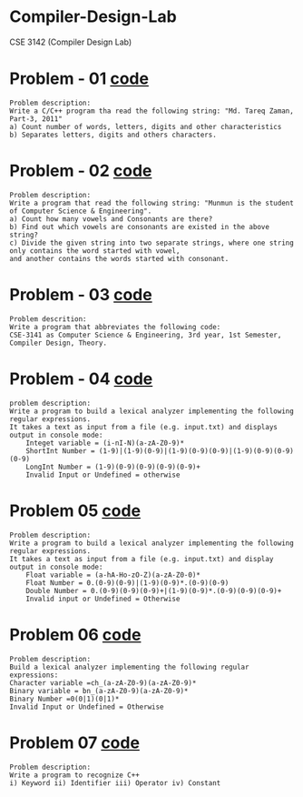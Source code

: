 # Compiler-Design-Lab
CSE 3142 (Compiler Design Lab)

# Problem - 01 [code](https://github.com/Zannatul-Naim/Compiler-Design-Lab/blob/main/problem_01.cpp)
    Problem description:
    Write a C/C++ program tha read the following string: "Md. Tareq Zaman, Part-3, 2011"
    a) Count number of words, letters, digits and other characteristics
    b) Separates letters, digits and others characters.

# Problem - 02 [code](https://github.com/Zannatul-Naim/Compiler-Design-Lab/blob/main/problem_02.cpp)
    Problem description:
    Write a program that read the following string: "Munmun is the student of Computer Science & Engineering".
    a) Count how many vowels and Consonants are there?
    b) Find out which vowels are consonants are existed in the above string?
    c) Divide the given string into two separate strings, where one string only contains the word started with vowel,
    and another contains the words started with consonant.
# Problem - 03 [code](https://github.com/Zannatul-Naim/Compiler-Design-Lab/blob/main/problem_03.cpp)
    Problem descrition: 
    Write a program that abbreviates the following code:
    CSE-3141 as Computer Science & Engineering, 3rd year, 1st Semester, Compiler Design, Theory.
# Problem - 04 [code](https://github.com/Zannatul-Naim/Compiler-Design-Lab/blob/main/problem_04.cpp)
    problem description:
    Write a program to build a lexical analyzer implementing the following regular expressions.
    It takes a text as input from a file (e.g. input.txt) and displays output in console mode:
        Integet variable = (i-nI-N)(a-zA-Z0-9)*
        ShortInt Number = (1-9)|(1-9)(0-9)|(1-9)(0-9)(0-9)|(1-9)(0-9)(0-9)(0-9)
        LongInt Number = (1-9)(0-9)(0-9)(0-9)(0-9)+
        Invalid Input or Undefined = otherwise
# Problem 05 [code](https://github.com/Zannatul-Naim/Compiler-Design-Lab/blob/main/problem_05.cpp)
    Problem description: 
    Write a program to build a lexical analyzer implementing the following regular expressions.
    It takes a text as input from a file (e.g. input.txt) and display output in console mode:
        Float variable = (a-hA-Ho-zO-Z)(a-zA-Z0-0)*
        Float Number = 0.(0-9)(0-9)|(1-9)(0-9)*.(0-9)(0-9)
        Double Number = 0.(0-9)(0-9)(0-9)+|(1-9)(0-9)*.(0-9)(0-9)(0-9)+
        Invalid input or Undefined = Otherwise
# Problem 06 [code](#)
    Problem description:
    Build a lexical analyzer implementing the following regular expressions:
	Character variable =ch_(a-zA-Z0-9)(a-zA-Z0-9)*
	Binary variable = bn_(a-zA-Z0-9)(a-zA-Z0-9)*
	Binary Number =0(0|1)(0|1)*
	Invalid Input or Undefined = Otherwise
 # Problem 07 [code](#)
    Problem description:
    Write a program to recognize C++
	i) Keyword ii) Identifier iii) Operator iv) Constant
